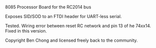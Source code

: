 8085 Processor Board for the RC2014 bus
<p>
Exposes SID/SOD to an FTDI header for UART-less serial.
<p>
Tested. Wiring error between reset RC network and pin 13 of he 74xx14. Fixed in this version.
<p>
Copyright Ben Chong and licensed freely back to the community.
